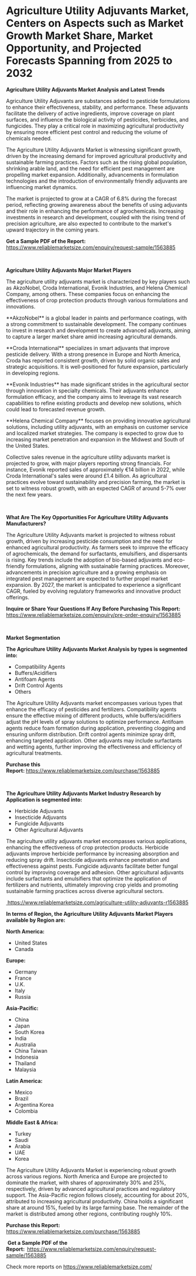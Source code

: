 <p><h1>Agriculture Utility Adjuvants Market, Centers on Aspects such as Market Growth Market Share, Market Opportunity, and Projected Forecasts Spanning from 2025 to 2032</h1></p><p><strong>Agriculture Utility Adjuvants Market Analysis and Latest Trends</strong></p>
<p><p>Agriculture Utility Adjuvants are substances added to pesticide formulations to enhance their effectiveness, stability, and performance. These adjuvants facilitate the delivery of active ingredients, improve coverage on plant surfaces, and influence the biological activity of pesticides, herbicides, and fungicides. They play a critical role in maximizing agricultural productivity by ensuring more efficient pest control and reducing the volume of chemicals needed.</p><p>The Agriculture Utility Adjuvants Market is witnessing significant growth, driven by the increasing demand for improved agricultural productivity and sustainable farming practices. Factors such as the rising global population, shrinking arable land, and the need for efficient pest management are propelling market expansion. Additionally, advancements in formulation technologies and the introduction of environmentally friendly adjuvants are influencing market dynamics. </p><p>The market is projected to grow at a CAGR of 6.8% during the forecast period, reflecting growing awareness about the benefits of using adjuvants and their role in enhancing the performance of agrochemicals. Increasing investments in research and development, coupled with the rising trend of precision agriculture, are also expected to contribute to the market's upward trajectory in the coming years.</p></p>
<p><strong>Get a Sample PDF of the Report:&nbsp;</strong> <a href="https://www.reliablemarketsize.com/enquiry/request-sample/1563885?utm_campaign=3516&utm_medium=2&utm_source=Github&utm_content=ia&utm_term=30032025&utm_id=agriculture-utility-adjuvants">https://www.reliablemarketsize.com/enquiry/request-sample/1563885</a></p>
<p>&nbsp;</p>
<p><strong>Agriculture Utility Adjuvants Major Market Players</strong></p>
<p><p>The agriculture utility adjuvants market is characterized by key players such as AkzoNobel, Croda International, Evonik Industries, and Helena Chemical Company, among others. These companies focus on enhancing the effectiveness of crop protection products through various formulations and innovations.</p><p>**AkzoNobel** is a global leader in paints and performance coatings, with a strong commitment to sustainable development. The company continues to invest in research and development to create advanced adjuvants, aiming to capture a larger market share amid increasing agricultural demands.</p><p>**Croda International** specializes in smart adjuvants that improve pesticide delivery. With a strong presence in Europe and North America, Croda has reported consistent growth, driven by solid organic sales and strategic acquisitions. It is well-positioned for future expansion, particularly in developing regions.</p><p>**Evonik Industries** has made significant strides in the agricultural sector through innovation in specialty chemicals. Their adjuvants enhance formulation efficacy, and the company aims to leverage its vast research capabilities to refine existing products and develop new solutions, which could lead to forecasted revenue growth.</p><p>**Helena Chemical Company** focuses on providing innovative agricultural solutions, including utility adjuvants, with an emphasis on customer service and localized market strategies. The company is expected to grow due to increasing market penetration and expansion in the Midwest and South of the United States.</p><p>Collective sales revenue in the agriculture utility adjuvants market is projected to grow, with major players reporting strong financials. For instance, Evonik reported sales of approximately €14 billion in 2022, while Croda International's sales were around £1.4 billion. As agricultural practices evolve toward sustainability and precision farming, the market is set to witness robust growth, with an expected CAGR of around 5-7% over the next few years.</p></p>
<p>&nbsp;</p>
<p><strong>What Are The Key Opportunities For Agriculture Utility Adjuvants Manufacturers?</strong></p>
<p><p>The Agriculture Utility Adjuvants market is projected to witness robust growth, driven by increasing pesticide consumption and the need for enhanced agricultural productivity. As farmers seek to improve the efficacy of agrochemicals, the demand for surfactants, emulsifiers, and dispersants is rising. Key trends include the adoption of bio-based adjuvants and eco-friendly formulations, aligning with sustainable farming practices. Moreover, advancements in precision agriculture and a growing emphasis on integrated pest management are expected to further propel market expansion. By 2027, the market is anticipated to experience a significant CAGR, fueled by evolving regulatory frameworks and innovative product offerings.</p></p>
<p><strong>Inquire or Share Your Questions If Any Before Purchasing This Report:</strong> <a href="https://www.reliablemarketsize.com/enquiry/pre-order-enquiry/1563885?utm_campaign=3516&utm_medium=2&utm_source=Github&utm_content=ia&utm_term=30032025&utm_id=agriculture-utility-adjuvants">https://www.reliablemarketsize.com/enquiry/pre-order-enquiry/1563885</a></p>
<p>&nbsp;</p>
<p><strong>Market Segmentation</strong></p>
<p><strong>The Agriculture Utility Adjuvants Market Analysis by types is segmented into:</strong></p>
<p><ul><li>Compatibility Agents</li><li>Buffers/Acidifiers</li><li>Antifoam Agents</li><li>Drift Control Agents</li><li>Others</li></ul></p>
<p><p>The Agriculture Utility Adjuvants market encompasses various types that enhance the efficacy of pesticides and fertilizers. Compatibility agents ensure the effective mixing of different products, while buffers/acidifiers adjust the pH levels of spray solutions to optimize performance. Antifoam agents reduce foam formation during application, preventing clogging and ensuring uniform distribution. Drift control agents minimize spray drift, enhancing targeted application. Other adjuvants may include surfactants and wetting agents, further improving the effectiveness and efficiency of agricultural treatments.</p></p>
<p><strong>Purchase this Report:&nbsp;</strong><a href="https://www.reliablemarketsize.com/purchase/1563885?utm_campaign=3516&utm_medium=2&utm_source=Github&utm_content=ia&utm_term=30032025&utm_id=agriculture-utility-adjuvants">https://www.reliablemarketsize.com/purchase/1563885</a></p>
<p>&nbsp;</p>
<p><strong>The Agriculture Utility Adjuvants Market Industry Research by Application is segmented into:</strong></p>
<p><ul><li>Herbicide Adjuvants</li><li>Insecticide Adjuvants</li><li>Fungicide Adjuvants</li><li>Other Agricultural Adjuvants</li></ul></p>
<p><p>The agriculture utility adjuvants market encompasses various applications, enhancing the effectiveness of crop protection products. Herbicide adjuvants improve herbicide performance by increasing absorption and reducing spray drift. Insecticide adjuvants enhance penetration and effectiveness against pests. Fungicide adjuvants facilitate better fungal control by improving coverage and adhesion. Other agricultural adjuvants include surfactants and emulsifiers that optimize the application of fertilizers and nutrients, ultimately improving crop yields and promoting sustainable farming practices across diverse agricultural sectors.</p></p>
<p><a href="https://www.reliablemarketsize.com/agriculture-utility-adjuvants-r1563885?utm_campaign=3516&utm_medium=2&utm_source=Github&utm_content=ia&utm_term=30032025&utm_id=agriculture-utility-adjuvants">&nbsp;https://www.reliablemarketsize.com/agriculture-utility-adjuvants-r1563885</a></p>
<p><strong>In terms of Region, the Agriculture Utility Adjuvants Market Players available by Region are:</strong></p>
<p>
    <p> <strong> North America: </strong>
        <ul>
            <li>United States</li>
            <li>Canada</li>
        </ul>
        </p> 
    <p> <strong> Europe: </strong>
        <ul>
            <li>Germany</li>
            <li>France</li>
            <li>U.K.</li>
            <li>Italy</li>
            <li>Russia</li>
        </ul>
        </p> 
    <p> <strong> Asia-Pacific: </strong>
        <ul>
            <li>China</li>
            <li>Japan</li>
            <li>South Korea</li>
            <li>India</li>
            <li>Australia</li>
            <li>China Taiwan</li>
            <li>Indonesia</li>
            <li>Thailand</li>
            <li>Malaysia</li>
        </ul>
        </p> 
    <p> <strong> Latin America: </strong>
        <ul>
            <li>Mexico</li>
            <li>Brazil</li>
            <li>Argentina Korea</li>
            <li>Colombia</li>
        </ul>
        </p> 
    <p> <strong> Middle East & Africa: </strong>
        <ul>
            <li>Turkey</li>
            <li>Saudi</li>
            <li>Arabia</li>
            <li>UAE</li>
            <li>Korea</li>
        </ul>
    </p>
    </p>
<p><p>The Agriculture Utility Adjuvants Market is experiencing robust growth across various regions. North America and Europe are projected to dominate the market, with shares of approximately 30% and 25%, respectively, driven by advanced agricultural practices and regulatory support. The Asia-Pacific region follows closely, accounting for about 20%, attributed to increasing agricultural productivity. China holds a significant share at around 15%, fueled by its large farming base. The remainder of the market is distributed among other regions, contributing roughly 10%.</p></p>
<p><strong>Purchase this Report: </strong><a href="https://www.reliablemarketsize.com/purchase/1563885?utm_campaign=3516&utm_medium=2&utm_source=Github&utm_content=ia&utm_term=30032025&utm_id=agriculture-utility-adjuvants">https://www.reliablemarketsize.com/purchase/1563885</a></p>
<p>&nbsp;<strong>Get a Sample PDF of the Report:&nbsp;&nbsp;</strong><a href="https://www.reliablemarketsize.com/enquiry/request-sample/1563885?utm_campaign=3516&utm_medium=2&utm_source=Github&utm_content=ia&utm_term=30032025&utm_id=agriculture-utility-adjuvants">https://www.reliablemarketsize.com/enquiry/request-sample/1563885</a></p>
<p><strong></strong></p>
<p>Check more reports on <a href="https://www.reliablemarketsize.com/?utm_campaign=3516&utm_medium=2&utm_source=Github&utm_content=ia&utm_term=30032025&utm_id=agriculture-utility-adjuvants">https://www.reliablemarketsize.com/</a></p>